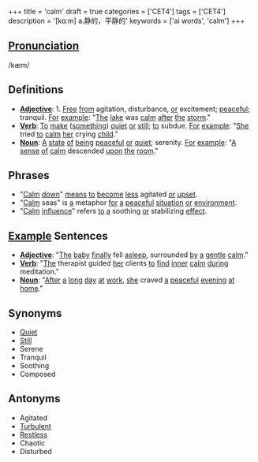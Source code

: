 +++
title = 'calm'
draft = true
categories = ['CET4']
tags = ['CET4']
description = '[kɑːm] a.静的，平静的'
keywords = ['ai words', 'calm']
+++

## [Pronunciation](/post/pronunciation/)
/kæm/

## Definitions
- **[Adjective](/post/adjective/)**: 1. [Free](/post/free/) [from](/post/from/) agitation, disturbance, [or](/post/or/) excitement; [peaceful](/post/peaceful/); tranquil. [For](/post/for/) [example](/post/example/): "[The](/post/the/) [lake](/post/lake/) was [calm](/post/calm/) [after](/post/after/) [the](/post/the/) [storm](/post/storm/)." 
- **[Verb](/post/verb/)**: [To](/post/to/) [make](/post/make/) ([something](/post/something/)) [quiet](/post/quiet/) [or](/post/or/) [still](/post/still/); [to](/post/to/) subdue. [For](/post/for/) [example](/post/example/): "[She](/post/she/) tried [to](/post/to/) [calm](/post/calm/) [her](/post/her/) crying [child](/post/child/)."
- **[Noun](/post/noun/)**: [A](/post/a/) [state](/post/state/) [of](/post/of/) [being](/post/being/) [peaceful](/post/peaceful/) [or](/post/or/) [quiet](/post/quiet/); serenity. [For](/post/for/) [example](/post/example/): "[A](/post/a/) [sense](/post/sense/) [of](/post/of/) [calm](/post/calm/) descended [upon](/post/upon/) [the](/post/the/) [room](/post/room/)."

## Phrases
- "[Calm](/post/calm/) [down](/post/down/)" [means](/post/means/) [to](/post/to/) [become](/post/become/) [less](/post/less/) agitated [or](/post/or/) [upset](/post/upset/).
- "[Calm](/post/calm/) seas" is [a](/post/a/) metaphor [for](/post/for/) [a](/post/a/) [peaceful](/post/peaceful/) [situation](/post/situation/) [or](/post/or/) [environment](/post/environment/).
- "[Calm](/post/calm/) [influence](/post/influence/)" refers [to](/post/to/) [a](/post/a/) soothing [or](/post/or/) stabilizing [effect](/post/effect/).

## [Example](/post/example/) Sentences
- **[Adjective](/post/adjective/)**: "[The](/post/the/) [baby](/post/baby/) [finally](/post/finally/) fell [asleep](/post/asleep/), surrounded [by](/post/by/) [a](/post/a/) [gentle](/post/gentle/) [calm](/post/calm/)."
- **[Verb](/post/verb/)**: "[The](/post/the/) therapist guided [her](/post/her/) clients [to](/post/to/) [find](/post/find/) [inner](/post/inner/) [calm](/post/calm/) [during](/post/during/) meditation."
- **[Noun](/post/noun/)**: "[After](/post/after/) [a](/post/a/) [long](/post/long/) [day](/post/day/) [at](/post/at/) [work](/post/work/), [she](/post/she/) craved [a](/post/a/) [peaceful](/post/peaceful/) [evening](/post/evening/) [at](/post/at/) [home](/post/home/)."

## Synonyms
- [Quiet](/post/quiet/)
- [Still](/post/still/)
- Serene
- Tranquil
- Soothing
- Composed

## Antonyms
- Agitated
- [Turbulent](/post/turbulent/)
- [Restless](/post/restless/)
- Chaotic
- Disturbed
